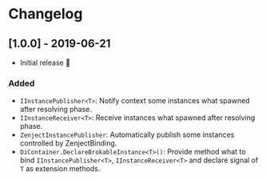 # Changelog

## [1.0.0] - 2019-06-21

- Initial release :tada:

### Added

- `IInstancePublisher<T>`: Notify context some instances what spawned after resolving phase.
- `IInstanceReceiver<T>`:  Receive instances what spawned after resolving phase.
- `ZenjectInstancePublisher`: Automatically publish some instances controlled by ZenjectBinding.
- `DiContainer.DeclareBrokableInstance<T>()`: Provide method what to bind `IInstancePublisher<T>`, `IInstanceReceiver<T>` and declare signal of `T` as extension methods.
